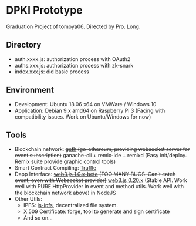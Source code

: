 # DPKI Prototype 

Graduation Project of tomoya06. Directed by Pro. Long.

## Directory

* auth.xxxx.js: authorization process with OAuth2
* auths.xxx.js: authorization process with zk-snark
* index.xxx.js: did basic process

## Environment

* Development: Ubuntu 18.06 x64 on VMWare / Windows 10
* Application: Debian 9.x amd64 on Raspberry Pi 3 (Facing with compatibility issues. Work on Ubuntu/Windows for now)

## Tools

* Blockchain network: ~~[geth](https://github.com/ethereum/go-ethereum/wiki/Command-Line-Options) (go-ethereum, providing websocket server for event subscription)~~ ganache-cli + remix-ide + remixd (Easy init/deploy. Remix suite provide graphic control tools)
* Smart Contract Compiling: [Truffle](https://truffleframework.com/docs/truffle/overview)
* Dapp Interface: ~~[web3.js 1.0.x-beta](https://web3js.readthedocs.io/en/1.0/) (TOO MANY BUGS. Can't catch event, even with Websocket provider)~~ [web3.js 0.20.x](https://github.com/ethereum/wiki/wiki/JavaScript-API) (Stable API. Work well with PURE HttpProvider in event and method utils. Work well with the blockchain network above) in NodeJS
* Other Utils: 
    * IPFS: [js-ipfs](https://github.com/ipfs/js-ipfs#install), decentralized file system.
    * X.509 Certificate: [forge](https://github.com/digitalbazaar/forge#x509), tool to generate and sign certificate
    * And so on...